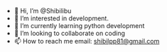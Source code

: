- 👋 Hi, I’m @Shibilibu
- 👀 I’m interested in development.
- 🌱 I’m currently learning python development 
- 💞️ I’m looking to collaborate on coding 
- 📫 How to reach me email: shibilpp81@gmail.com

<!---
Shibilibu/Shibilibu is a ✨ special ✨ repository because its `README.md` (this file) appears on your GitHub profile.
You can click the Preview link to take a look at your changes.
--->
